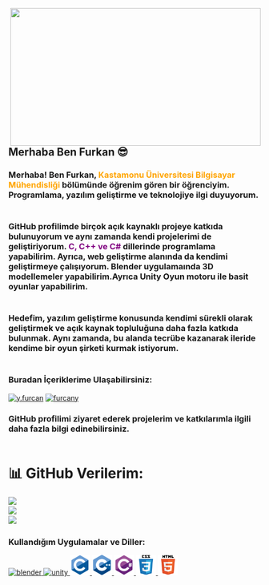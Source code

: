 <img src=https://media.giphy.com/media/cLQUpXYTO21yg/giphy.gif
    align="right" width="500" height="275 ">

## Merhaba Ben Furkan :sunglasses:



### Merhaba! Ben Furkan, <font color="orange">Kastamonu Üniversitesi Bilgisayar Mühendisliği</font> bölümünde öğrenim gören bir öğrenciyim. Programlama, yazılım geliştirme ve teknolojiye ilgi duyuyorum.<br/> <br/> 



### GitHub profilimde birçok açık kaynaklı projeye katkıda bulunuyorum ve aynı zamanda kendi projelerimi de geliştiriyorum. <font color="purple"> C, C++ ve C#</font> dillerinde programlama yapabilirim. Ayrıca, web geliştirme alanında da kendimi geliştirmeye çalışıyorum. Blender uygulamaında 3D modellemeler yapabilirim.Ayrıca Unity Oyun motoru ile basit oyunlar yapabilirim.<br /> <br /> 



### Hedefim, yazılım geliştirme konusunda kendimi sürekli olarak geliştirmek ve açık kaynak topluluğuna daha fazla katkıda bulunmak. Aynı zamanda, bu alanda tecrübe kazanarak ileride kendime bir oyun şirketi kurmak istiyorum.<br /> <br /> 

<h3 align="left">Buradan İçeriklerime Ulaşabilirsiniz:</h3>
<p align="left">
<a href="https://instagram.com/y.furcan" target="blank"><img align="center" src="https://raw.githubusercontent.com/rahuldkjain/github-profile-readme-generator/master/src/images/icons/Social/instagram.svg" alt="y.furcan" height="30" width="40" /></a>
<a href="https://www.youtube.com/c/furcany" target="blank"><img align="center" src="https://raw.githubusercontent.com/rahuldkjain/github-profile-readme-generator/master/src/images/icons/Social/youtube.svg" alt="furcany" height="30" width="40" /></a>
</p>



### GitHub profilimi ziyaret ederek projelerim ve katkılarımla ilgili daha fazla bilgi edinebilirsiniz.<br /> <br /> 

# 📊 GitHub Verilerim:
![](https://github-readme-stats.vercel.app/api?username=FurcanY&theme=dark&hide_border=false&include_all_commits=false&count_private=false)<br/>
![](https://github-readme-streak-stats.herokuapp.com/?user=FurcanY&theme=dark&hide_border=false)<br/>
![](https://github-readme-stats.vercel.app/api/top-langs/?username=FurcanY&theme=dark&hide_border=false&include_all_commits=false&count_private=false&layout=compact)


<h3 align="left">Kullandığım Uygulamalar ve Diller:</h3>
<p align="left"> <a href="https://www.blender.org/" target="_blank" rel="noreferrer"> <img src="https://download.blender.org/branding/community/blender_community_badge_white.svg" alt="blender" width="40" height="40"/> </a><a href="https://unity.com/" target="_blank" rel="noreferrer"> <img src="https://www.vectorlogo.zone/logos/unity3d/unity3d-icon.svg" alt="unity" width="40" height="40"/> </a><a href="https://www.cprogramming.com/" target="_blank" rel="noreferrer"> <img src="https://raw.githubusercontent.com/devicons/devicon/master/icons/c/c-original.svg" alt="c" width="40" height="40"/> </a> <a href="https://www.w3schools.com/cpp/" target="_blank" rel="noreferrer"> <img src="https://raw.githubusercontent.com/devicons/devicon/master/icons/cplusplus/cplusplus-original.svg" alt="cplusplus" width="40" height="40"/> </a> <a href="https://www.w3schools.com/cs/" target="_blank" rel="noreferrer"> <img src="https://raw.githubusercontent.com/devicons/devicon/master/icons/csharp/csharp-original.svg" alt="csharp" width="40" height="40"/> </a> <a href="https://www.w3schools.com/css/" target="_blank" rel="noreferrer"> <img src="https://raw.githubusercontent.com/devicons/devicon/master/icons/css3/css3-original-wordmark.svg" alt="css3" width="40" height="40"/> </a> <a href="https://www.w3.org/html/" target="_blank" rel="noreferrer"> <img src="https://raw.githubusercontent.com/devicons/devicon/master/icons/html5/html5-original-wordmark.svg" alt="html5" width="40" height="40"/> </a>  </p>


